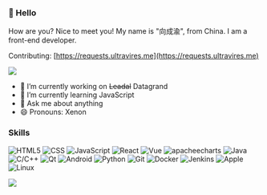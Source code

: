 ### 👋 Hello

How are you? Nice to meet you! My name is "向成渝", from China. I am a front-end developer.

Contributing: [https://requests.ultravires.me](https://requests.ultravires.me)

![](https://visitor-badge.glitch.me/badge?page_id=ultravires.ultravires)

- 🔭 I’m currently working on ~~Leadal~~ Datagrand
- 🌱 I’m currently learning JavaScript
- 💬 Ask me about anything
- 😄 Pronouns: Xenon

### Skills

![HTML5](https://img.shields.io/badge/HTML5-E34F26?style=flat&logo=html5&logoColor=white)
![CSS](https://img.shields.io/badge/CSS-663399?style=flat&logo=css&logoColor=white)
![JavaScript](https://img.shields.io/badge/JavaScript-F7DF1E?style=flat&logo=javascript&logoColor=black)
![React](https://img.shields.io/badge/React-61DAFB?style=flat&logo=react&logoColor=black)
![Vue](https://img.shields.io/badge/Vue-4FC08D?style=flat&logo=vue.js&logoColor=white)
![apacheecharts](https://img.shields.io/badge/Echarts-D24939?style=flat&logo=apacheecharts&logoColor=white)
![Java](https://img.shields.io/badge/Java-3DDC84?style=flat&logo=Java&logoColor=white)
![C/C++](https://img.shields.io/badge/C/C++-00599C?style=flat&logo=cplusplus&logoColor=white)
![Qt](https://img.shields.io/badge/Qt-41CD52?style=flat&logo=Qt&logoColor=white)
![Android](https://img.shields.io/badge/Android-3DDC84?style=flat&logo=Android&logoColor=white)
![Python](https://img.shields.io/badge/Python-3776AB?style=flat&logo=python&logoColor=white)
![Git](https://img.shields.io/badge/Git-F05032?style=flat&logo=git&logoColor=white)
![Docker](https://img.shields.io/badge/Docker-2496ED?style=flat&logo=docker&logoColor=white)
![Jenkins](https://img.shields.io/badge/Jenkins-D24939?style=flat&logo=Jenkins&logoColor=white)
![Apple](https://img.shields.io/badge/Apple_Mac-424658?style=flat&logo=Apple&logoColor=white)
![Linux](https://img.shields.io/badge/Linux-FCC624?style=flat&logo=linux&logoColor=black)

<!--
**ultravires/ultravires** is a ✨ _special_ ✨ repository because its `README.md` (this file) appears on your GitHub profile.

Here are some ideas to get you started:

- 🔭 I’m currently working on ...
- 🌱 I’m currently learning ...
- 👯 I’m looking to collaborate on ...
- 🤔 I’m looking for help with ...
- 💬 Ask me about ...
- 📫 How to reach me: ...
- 😄 Pronouns: ...
- ⚡ Fun fact: ...
-->

![](https://github-readme-stats.vercel.app/api?username=ultravires)
